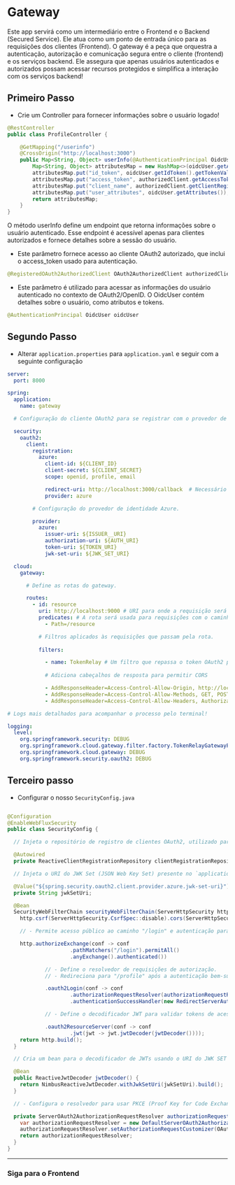 # Gateway
Este app servirá como um intermediário entre o Frontend e o Backend (Secured Service).
Ele atua como um ponto de entrada único para as requisições dos clientes (Frontend).
O gateway é a peça que orquestra a autenticação,
autorização e comunicação segura entre o cliente (frontend) e os serviços backend.
Ele assegura que apenas usuários autenticados e autorizados possam acessar recursos protegidos
e simplifica a interação com os serviços backend!

## Primeiro Passo
- Crie um Controller para fornecer informações sobre o usuário logado!
```Java
@RestController
public class ProfileController {

    @GetMapping("/userinfo")
    @CrossOrigin("http://localhost:3000")
    public Map<String, Object> userInfo(@AuthenticationPrincipal OidcUser oidcUser, @RegisteredOAuth2AuthorizedClient OAuth2AuthorizedClient authorizedClient) {
        Map<String, Object> attributesMap = new HashMap<>(oidcUser.getAttributes());
        attributesMap.put("id_token", oidcUser.getIdToken().getTokenValue());
        attributesMap.put("access_token", authorizedClient.getAccessToken().getTokenValue());
        attributesMap.put("client_name", authorizedClient.getClientRegistration().getClientId());
        attributesMap.put("user_attributes", oidcUser.getAttributes());
        return attributesMap;
    }
}
```
O método userInfo define um endpoint que retorna informações sobre o usuário autenticado.
Esse endpoint é acessível apenas para clientes autorizados e fornece detalhes sobre a sessão do usuário.

- Este parâmetro fornece acesso ao cliente OAuth2 autorizado, que inclui o access_token usado para autenticação.

```Java
@RegisteredOAuth2AuthorizedClient OAuth2AuthorizedClient authorizedClient
```

- Este parâmetro é utilizado para acessar as informações do usuário autenticado no contexto de OAuth2/OpenID.
O OidcUser contém detalhes sobre o usuário, como atributos e tokens.

```Java
@AuthenticationPrincipal OidcUser oidcUser
```

## Segundo Passo

- Alterar `application.properties` para `application.yaml` e seguir com a seguinte configuração

```yaml
server:
  port: 8000

spring:
  application:
    name: gateway

  # Configuração do cliente OAuth2 para se registrar com o provedor de identidade Azure.

  security:
    oauth2:
      client:
        registration:
          azure:
            client-id: ${CLIENT_ID}
            client-secret: ${CLIENT_SECRET}
            scope: openid, profile, email

            redirect-uri: http://localhost:3000/callback  # Necessário ser a mesma cadastrada na Azure
            provider: azure

        # Configuração do provedor de identidade Azure.

        provider:
          azure:
            issuer-uri: ${ISSUER__URI}
            authorization-uri: ${AUTH_URI}
            token-uri: ${TOKEN_URI}
            jwk-set-uri: ${JWK_SET_URI}

  cloud:
    gateway:

      # Define as rotas do gateway.

      routes:
        - id: resource
          uri: http://localhost:9000 # URI para onde a requisição será roteada 
          predicates: # A rota será usada para requisições com o caminho /resource.
            - Path=/resource

          # Filtros aplicados às requisições que passam pela rota.
        
          filters: 

            - name: TokenRelay # Um filtro que repassa o token OAuth2 para o serviço de backend.
              
            # Adiciona cabeçalhos de resposta para permitir CORS

            - AddResponseHeader=Access-Control-Allow-Origin, http://localhost:3000
            - AddResponseHeader=Access-Control-Allow-Methods, GET, POST, PUT, DELETE, OPTIONS
            - AddResponseHeader=Access-Control-Allow-Headers, Authorization, Content-Type

# Logs mais detalhados para acompanhar o processo pelo terminal!

logging:
  level:
    org.springframework.security: DEBUG
    org.springframework.cloud.gateway.filter.factory.TokenRelayGatewayFilterFactory: DEBUG
    org.springframework.cloud.gateway: DEBUG
    org.springframework.security.oauth2: DEBUG
```
## Terceiro passo

- Configurar o nosso `SecurityConfig.java`

```Java

@Configuration
@EnableWebFluxSecurity
public class SecurityConfig {

  // Injeta o repositório de registro de clientes OAuth2, utilizado para gerenciar registros de clientes OAuth2.

  @Autowired
  private ReactiveClientRegistrationRepository clientRegistrationRepository;

  // Injeta o URI do JWK Set (JSON Web Key Set) presente no `application.yaml`.

  @Value("${spring.security.oauth2.client.provider.azure.jwk-set-uri}")
  private String jwkSetUri;

  @Bean
  SecurityWebFilterChain securityWebFilterChain(ServerHttpSecurity http) {
    http.csrf(ServerHttpSecurity.CsrfSpec::disable).cors(ServerHttpSecurity.CorsSpec::disable);

    // - Permite acesso público ao caminho "/login" e autenticação para qualquer outro caminho.

    http.authorizeExchange(conf -> conf
                    .pathMatchers("/login").permitAll()
                    .anyExchange().authenticated())

            // - Define o resolvedor de requisições de autorização.
            // - Redireciona para "/profile" após a autenticação bem-sucedida.

            .oauth2Login(conf -> conf
                    .authorizationRequestResolver(authorizationRequestResolver(clientRegistrationRepository))
                    .authenticationSuccessHandler(new RedirectServerAuthenticationSuccessHandler("http://localhost:3000/profile")))

            // - Define o decodificador JWT para validar tokens de acesso.

            .oauth2ResourceServer(conf -> conf
                    .jwt(jwt -> jwt.jwtDecoder(jwtDecoder())));
    return http.build();
  }

  // Cria um bean para o decodificador de JWTs usando o URI do JWK SET que configuramos acima!.

  @Bean
  public ReactiveJwtDecoder jwtDecoder() {
    return NimbusReactiveJwtDecoder.withJwkSetUri(jwkSetUri).build();
  }

  // - Configura o resolvedor para usar PKCE (Proof Key for Code Exchange) para maior segurança.

  private ServerOAuth2AuthorizationRequestResolver authorizationRequestResolver(ReactiveClientRegistrationRepository clientRegistrationRepository) {
    var authorizationRequestResolver = new DefaultServerOAuth2AuthorizationRequestResolver(clientRegistrationRepository);
    authorizationRequestResolver.setAuthorizationRequestCustomizer(OAuth2AuthorizationRequestCustomizers.withPkce());
    return authorizationRequestResolver;
  }
}
```
---
### Siga para o Frontend
